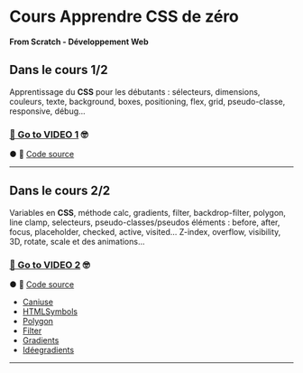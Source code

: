 # **Cours** Apprendre CSS de zéro
**From Scratch - Développement Web** 


## **Dans le cours 1/2**  

Apprentissage du **CSS** pour les débutants : sélecteurs, dimensions, couleurs, texte, background, boxes, positioning, flex, grid, pseudo-classe, responsive, débug...

### [🔗 Go to VIDEO 1](https://youtu.be/HDobHQfbRbo) 🤓
● 📁 [Code source](https://github.com/JustFS/css-basics) 

***

## **Dans le cours 2/2** 

Variables en **CSS**, méthode calc, gradients, filter, backdrop-filter, polygon, line clamp, selecteurs, pseudo-classes/pseudos éléments : before, after, focus, placeholder, checked, active, visited… Z-index, overflow, visibility, 3D, rotate, scale et des animations...

### [🔗 Go to VIDEO 2](https://youtu.be/8yJw6OCJI4E) 🤓
● 📁 [Code source](https://github.com/JustFS/css-basics-...)

- [Caniuse](https://caniuse.com/css-backdrop-filter)
- [HTMLSymbols](https://www.toptal.com/designers/html...)
- [Polygon](https://bennettfeely.com/clippy/)
- [Filter](https://cssgenerator.org/filter-css-g...)
- [Gradients](https://cssgradient.io/)
- [Idéegradients](https://webgradients.com/) 

***

